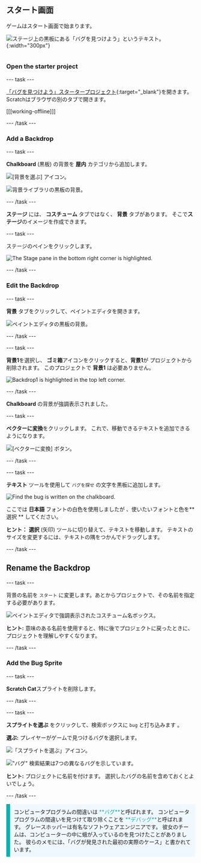 ## スタート画面

<div style="display: flex; flex-wrap: wrap">
<div style="flex-basis: 200px; flex-grow: 1; margin-right: 15px;">
ゲームはスタート画面で始まります。
</div>
<div>

![ステージ上の黒板にある「バグを見つけよう」というテキスト。](images/start-screen.png){:width="300px"}

</div>
</div>

### Open the starter project

--- task ---

[「バグを見つけよう」スタータープロジェクト](https://scratch.mit.edu/projects/582214723/editor){:target="_blank"}を開きます。 Scratchはブラウザの別のタブで開きます。

[[[working-offline]]]

--- /task ---

### Add a Backdrop

--- task ---

**Chalkboard** (黒板) の背景を **屋内** カテゴリから追加します。

![[背景を選ぶ] アイコン。](images/backdrop-button.png)

![背景ライブラリの黒板の背景。](images/chalkboard.png)

--- /task ---

**ステージ** には、 **コスチューム** タブではなく、 **背景** タブがあります。 そこで**ステージ**のイメージを作成できます。

--- task ---

ステージのペインをクリックします。

![The Stage pane in the bottom right corner is highlighted.](images/stage-pane.png)

--- /task ---

### Edit the Backdrop

--- task ---

**背景** タブをクリックして、ペイントエディタを開きます。

![ペイントエディタの黒板の背景。](images/chalkboard-paint.png)

--- /task ---

--- task ---

**背景1**を選択し、 **ゴミ箱**アイコンをクリックすると、**背景1**が プロジェクトから削除されます。 このプロジェクトで **背景1** は必要ありません。

![Backdrop1 is highlighted in the top left corner.](images/delete-backdrop1.png)

--- /task ---

**Chalkboard** の背景が強調表示されました。

--- task ---

**ベクターに変換**をクリックします。 これで、移動できるテキストを追加できるようになります。

![[ベクターに変換] ボタン。](images/vector-button.png)

--- /task ---

--- task ---

**テキスト** ツールを使用して `バグを探せ` の文字を黒板に追加します。

![Find the bug is written on the chalkboard.](images/chalkboard-text.png)

ここでは **日本語** フォントの白色を使用しましたが 、使いたいフォントと色を** 選択 ** してください。

**ヒント：** **選択** (矢印) ツールに切り替えて、テキストを移動します。 テキストのサイズを変更するには、テキストの隅をつかんでドラッグします。

--- /task ---

## Rename the Backdrop

--- task ---

背景の名前を `スタート` に変更します。あとからプロジェクトで、その名前を指定する必要があります。

![ペイントエディタで強調表示されたコスチューム名ボックス。](images/start-screen-name.png)

**ヒント:** 意味のある名前を使用すると、特に後でプロジェクトに戻ったときに、プロジェクトを理解しやすくなります。

--- /task ---

### Add the Bug Sprite

--- task ---

**Scratch Cat**スプライトを削除します。

--- /task ---

--- task ---

**スプライトを選ぶ** をクリックして、検索ボックスに `bug` と打ち込みます 。

**選ぶ:** プレイヤーがゲームで見つけるバグを選択します。

![「スプライトを選ぶ」アイコン。](images/sprite-button.png)

!["バグ" 検索結果は7つの異なるバグを示しています。](images/bug-search.png)

**ヒント:** プロジェクトに名前を付けます。 選択したバグの名前を含めておくとよいでしょう。

--- /task ---

<p style="border-left: solid; border-width:10px; border-color: #0faeb0; background-color: aliceblue; padding: 10px;">
コンピュータプログラムの間違いは <span style="color: #0faeb0">**バグ**</span>と呼ばれます。 コンピュータプログラムの間違いを見つけて取り除くことを <span style="color: #0faeb0">**デバッグ**</span>と呼ばれます。 グレースホッパーは有名なソフトウェアエンジニアです。 彼女のチームは、コンピューターの中に蛾が入っているのを見つけたことがありました。 彼らのメモには、「バグが発見された最初の実際のケース」と書かれています。
</p>


